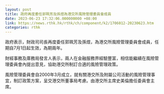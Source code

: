 ```yaml
---
layout: post
title: 政府再度委任郭珮芳及孫煜為港交所風險管理委員會成員
date: 2023-06-23 17:32:06.000000000 +08:00
link: https://news.rthk.hk/rthk/ch/component/k2/1706012-20230623.htm
categories: rthk
---
```


政府表示，財政司司長再度委任郭珮芳及孫煜，為港交所風險管理委員會成員，任期自7月1日起生效，為期兩年。

財經事務及庫務局發言人表示，兩人在金融服務界經驗豐富，相信能繼續在風險管理委員會內提出意見，協助港交所制訂合適的風險管理政策。

風險管理委員會自2000年3月成立，就有關港交所及附屬公司活動的風險管理事宜，制訂政策方案，呈交港交所董事局考慮。由港交所主席史美倫擔任委員會主席。
